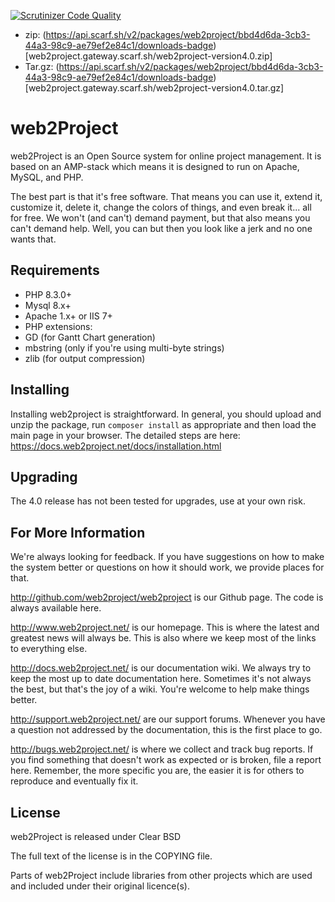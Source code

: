 [![Scrutinizer Code Quality](https://scrutinizer-ci.com/g/web2project/web2project/badges/quality-score.png?s=851af835fd13ef11ff20b848ff4aba6fd5325d61)](https://scrutinizer-ci.com/g/web2project/web2project/)

- zip: (https://api.scarf.sh/v2/packages/web2project/bbd4d6da-3cb3-44a3-98c9-ae79ef2e84c1/downloads-badge)[web2project.gateway.scarf.sh/web2project-version4.0.zip]
- Tar.gz: (https://api.scarf.sh/v2/packages/web2project/bbd4d6da-3cb3-44a3-98c9-ae79ef2e84c1/downloads-badge)[web2project.gateway.scarf.sh/web2project-version4.0.tar.gz]

web2Project
================

web2Project is an Open Source system for online project management.  It is based on an AMP-stack which means it is designed to run on Apache, MySQL, and PHP.

The best part is that it's free software. That means you can use it, extend it, customize it, delete it, change the colors of things, and even break it... all for free. We won't (and can't) demand payment, but that also means you can't demand help. Well, you can but then you look like a jerk and no one wants that.

## Requirements

*  PHP 8.3.0+
*  Mysql 8.x+
*  Apache 1.x+ or IIS 7+
*  PHP extensions:
  *  GD  (for Gantt Chart generation)
  *  mbstring (only if you're using multi-byte strings)
  *  zlib (for output compression)

## Installing

Installing web2project is straightforward. In general, you should upload and unzip the package, run `composer install` as appropriate and then load the main page in your browser. The detailed steps are here: https://docs.web2project.net/docs/installation.html

## Upgrading

The 4.0 release has not been tested for upgrades, use at your own risk.

## For More Information

We're always looking for feedback. If you have suggestions on how to make the system better or questions on how it should work, we provide places for that.

http://github.com/web2project/web2project is our Github page. The code is always available here.

http://www.web2project.net/ is our homepage. This is where the latest and greatest news will always be. This is also where we keep most of the links to everything else.

http://docs.web2project.net/ is our documentation wiki. We always try to keep the most up to date documentation here. Sometimes it's not always the best, but that's the joy of a wiki. You're welcome to help make things better.

http://support.web2project.net/ are our support forums. Whenever you have a question not addressed by the documentation, this is the first place to go.

http://bugs.web2project.net/ is where we collect and track bug reports. If you find something that doesn't work as expected or is broken, file a report here. Remember, the more specific you are, the easier it is for others to reproduce and eventually fix it.

## License

web2Project is released under Clear BSD

The full text of the license is in the COPYING file.

Parts of web2Project include libraries from other projects which are used and included under their original licence(s).
